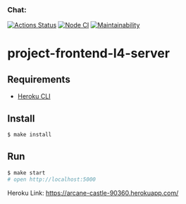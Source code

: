 ### Chat:
[![Actions Status](https://github.com/denivladislav/frontend-project-lvl4/workflows/hexlet-check/badge.svg)](https://github.com/denivladislav/frontend-project-lvl4/actions)
[![Node CI](https://github.com/denivladislav/frontend-project-lvl4/actions/workflows/nodejs.yml/badge.svg)](https://github.com/denivladislav/frontend-project-lvl4/actions/workflows/nodejs.yml)
[![Maintainability](https://api.codeclimate.com/v1/badges/aba531977ec7261db069/maintainability)](https://codeclimate.com/github/denivladislav/frontend-project-lvl4/maintainability)

# project-frontend-l4-server

## Requirements

* [Heroku CLI](https://devcenter.heroku.com/articles/heroku-cli)

## Install

```sh
$ make install
```

## Run

```sh
$ make start
# open http://localhost:5000
```

Heroku Link: https://arcane-castle-90360.herokuapp.com/